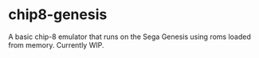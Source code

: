 # chip8-genesis
A basic chip-8 emulator that runs on the Sega Genesis using roms loaded from memory. Currently WIP.
